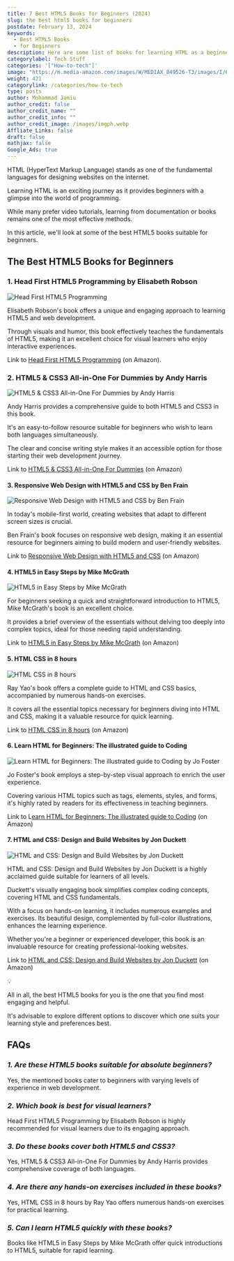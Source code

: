 ```yaml
---
title: 7 Best HTML5 Books for Beginners (2024)
slug: the best html5 books for beginners
postdate: February 13, 2024
keywords:
  - Best HTML5 Books
  - for Beginners
description: Here are some list of books for learning HTML as a beginner.
categorylabel: Tech Stuff
categories: '["How-to-tech"]'
image: "https://m.media-amazon.com/images/W/MEDIAX_849526-T3/images/I/613ZTDcDsiL._SL1500_.jpg"
weight: 421
categorylink: /categories/how-to-tech
type: posts
author: Mohammad Jamiu
author_credit: false
author_credit_name: ""
author_credit_info: ""
author_credit_image: /images/imgph.webp
Affliate_Links: false
draft: false
mathjax: false
Google_Ads: true
---
```


HTML (HyperText Markup Language) stands as one of the fundamental languages for designing websites on the internet.

Learning HTML is an exciting journey as it provides beginners with a glimpse into the world of programming.

While many prefer video tutorials, learning from documentation or books remains one of the most effective methods.

In this article, we'll look at some of the best HTML5 books suitable for beginners.

## **The Best HTML5 Books for Beginners**

### 1. Head First HTML5 Programming by Elisabeth Robson

![Head First HTML5 Programming](https://m.media-amazon.com/images/W/MEDIAX_849526-T3/images/I/91Z0KkDDL7L._SL1500_.jpg "Head First HTML5 Programming")

Elisabeth Robson's book offers a unique and engaging approach to learning HTML5 and web development.

Through visuals and humor, this book effectively teaches the fundamentals of HTML5, making it an excellent choice for visual learners who enjoy interactive experiences.

Link to [Head First HTML5 Programming](https://amzn.to/3SBQXFU) (on Amazon).

### 2. HTML5 & CSS3 All-in-One For Dummies by Andy Harris

![HTML5 & CSS3 All-in-One For Dummies by Andy Harris](https://m.media-amazon.com/images/W/MEDIAX_849526-T3/images/I/81SAcxWeWlL._SL1500_.jpg "HTML5 & CSS3 All-in-One For Dummies by Andy Harris")

Andy Harris provides a comprehensive guide to both HTML5 and CSS3 in this book.

It's an easy-to-follow resource suitable for beginners who wish to learn both languages simultaneously.

The clear and concise writing style makes it an accessible option for those starting their web development journey.

Link to [HTML5 & CSS3 All-in-One For Dummies](https://amzn.to/3whxDpZ) (on Amazon)

#### 3. Responsive Web Design with HTML5 and CSS by Ben Frain

![Responsive Web Design with HTML5 and CSS by Ben Frain](https://m.media-amazon.com/images/W/MEDIAX_849526-T3/images/I/71xVO2SmgaL._SL1360_.jpg "Responsive Web Design with HTML5 and CSS by Ben Frain")

In today's mobile-first world, creating websites that adapt to different screen sizes is crucial.

Ben Frain's book focuses on responsive web design, making it an essential resource for beginners aiming to build modern and user-friendly websites.

Link to [Responsive Web Design with HTML5 and CSS](https://amzn.to/3SG8YCO) (on Amazon)

#### 4. HTML5 in Easy Steps by Mike McGrath

![HTML5 in Easy Steps by Mike McGrath](https://m.media-amazon.com/images/W/MEDIAX_849526-T3/images/I/81Wt8RxksDL._SL1500_.jpg "HTML5 in Easy Steps by Mike McGrath")

For beginners seeking a quick and straightforward introduction to HTML5, Mike McGrath's book is an excellent choice.

It provides a brief overview of the essentials without delving too deeply into complex topics, ideal for those needing rapid understanding.

Link to [HTML5 in Easy Steps by Mike McGrath](https://amzn.to/48eR9AG) (on Amazon)

#### 5. HTML CSS in 8 hours

![HTML CSS in 8 hours](https://m.media-amazon.com/images/W/MEDIAX_849526-T3/images/I/516JmhO2rnL._SL1303_.jpg "HTML CSS in 8 hours")

Ray Yao's book offers a complete guide to HTML and CSS basics, accompanied by numerous hands-on exercises.

It covers all the essential topics necessary for beginners diving into HTML and CSS, making it a valuable resource for quick learning.

Link to [HTML CSS in 8 hours](https://amzn.to/4bD66iG) (on Amazon)

#### 6. Learn HTML for Beginners: The illustrated guide to Coding

![Learn HTML for Beginners: The illustrated guide to Coding by Jo Foster](https://m.media-amazon.com/images/W/MEDIAX_849526-T3/images/I/61AdJ31gB+L._SL1360_.jpg "Learn HTML for Beginners: The illustrated guide to Coding by Jo Foster")

Jo Foster's book employs a step-by-step visual approach to enrich the user experience.

Covering various HTML topics such as tags, elements, styles, and forms, it's highly rated by readers for its effectiveness in teaching beginners.

Link to L[earn HTML for Beginners: The illustrated guide to Coding](https://amzn.to/49dATRF) (on Amazon)

#### 7. HTML and CSS: Design and Build Websites by Jon Duckett

![HTML and CSS: Design and Build Websites by Jon Duckett](https://m.media-amazon.com/images/W/MEDIAX_849526-T3/images/I/613ZTDcDsiL._SL1500_.jpg "HTML and CSS: Design and Build Websites by Jon Duckett")

HTML and CSS: Design and Build Websites by Jon Duckett is a highly acclaimed guide suitable for learners of all levels.

Duckett's visually engaging book simplifies complex coding concepts, covering HTML and CSS fundamentals.

With a focus on hands-on learning, it includes numerous examples and exercises. Its beautiful design, complemented by full-color illustrations, enhances the learning experience.

Whether you're a beginner or experienced developer, this book is an invaluable resource for creating professional-looking websites.

Link to [HTML and CSS: Design and Build Websites by Jon Duckett](https://amzn.to/48vBCwF) (on Amazon)

:bulb:

All in all, the best HTML5 books for you is the one that you find most engaging and helpful.

It's advisable to explore different options to discover which one suits your learning style and preferences best.

## **FAQs**

### _1. Are these HTML5 books suitable for absolute beginners?_

Yes, the mentioned books cater to beginners with varying levels of experience in web development.

### _2. Which book is best for visual learners?_

Head First HTML5 Programming by Elisabeth Robson is highly recommended for visual learners due to its engaging approach.

### _3. Do these books cover both HTML5 and CSS3?_

Yes, HTML5 & CSS3 All-in-One For Dummies by Andy Harris provides comprehensive coverage of both languages.

### _4. Are there any hands-on exercises included in these books?_

Yes, HTML CSS in 8 hours by Ray Yao offers numerous hands-on exercises for practical learning.

### _5. Can I learn HTML5 quickly with these books?_

Books like HTML5 in Easy Steps by Mike McGrath offer quick introductions to HTML5, suitable for rapid learning.
